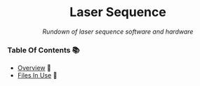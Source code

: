 <h1 align="center">
Laser Sequence
</h1>

<p align="center">
  <i align="center">
  Rundown of laser sequence software and hardware
  </i>
</p>

### Table Of Contents 📚

- [Overview](#overview) 📃
- [Files In Use](#files-in-use) 📂


